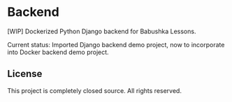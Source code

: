 # Backend

[WIP] Dockerized Python Django backend for Babushka Lessons.

Current status: Imported Django backend demo project, now to incorporate into Docker backend demo project.

## License

This project is completely closed source. All rights reserved.
